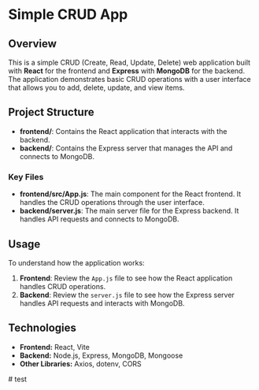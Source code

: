 # Simple CRUD App

## Overview

This is a simple CRUD (Create, Read, Update, Delete) web application built with **React** for the frontend and **Express** with **MongoDB** for the backend. The application demonstrates basic CRUD operations with a user interface that allows you to add, delete, update, and view items.

## Project Structure

- **frontend/**: Contains the React application that interacts with the backend.
- **backend/**: Contains the Express server that manages the API and connects to MongoDB.

### Key Files

- **frontend/src/App.js**: The main component for the React frontend. It handles the CRUD operations through the user interface.
- **backend/server.js**: The main server file for the Express backend. It handles API requests and connects to MongoDB.

## Usage

To understand how the application works:

1. **Frontend**: Review the `App.js` file to see how the React application handles CRUD operations.
2. **Backend**: Review the `server.js` file to see how the Express server handles API requests and interacts with MongoDB.

## Technologies

- **Frontend:** React, Vite
- **Backend:** Node.js, Express, MongoDB, Mongoose
- **Other Libraries:** Axios, dotenv, CORS





#   t e s t  
 